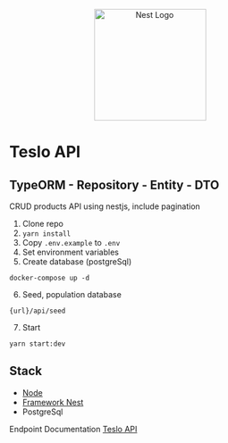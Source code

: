 <p align="center">
  <a href="http://nestjs.com/" target="blank"><img src="https://nestjs.com/img/logo-small.svg" width="200" alt="Nest Logo" /></a>
</p>

# Teslo API
## TypeORM - Repository - Entity - DTO

CRUD products API using nestjs, include pagination

1. Clone repo
2. ```yarn install```
3. Copy ```.env.example``` to ```.env```
4. Set environment variables
5. Create database (postgreSql)
```
docker-compose up -d
```

6. Seed, population database
```
{url}/api/seed
```

7. Start
```
yarn start:dev
```



## Stack
* [Node](https://nodejs.org/en/)
* [Framework Nest](https://nestjs.com/)
* PostgreSql

Endpoint Documentation [Teslo API](https://documenter.getpostman.com/view/1703362/VUjSFiau)